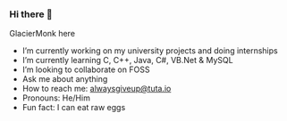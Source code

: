### Hi there 👋


<!---✨GlacierMonk here✨

- 🔭 I’m currently working on internships and my univeristy projects
- 🌱 I’m currently learning C, C++, JAVA, Python, C#, VB.NET & MYSQL
- 👯 I’m looking to collaborate on FOSS
- 🤔 I’m looking for help with .NET FRAMEWORK
- 💬 Ask me about anything
- 📫 How to reach me: DM me on github
- 😄 Pronouns: He/Him
- ⚡ Fun fact: I can eat raw eggs
-->
GlacierMonk here

- I’m currently working on my university projects and doing internships
- I’m currently learning C, C++, Java, C#, VB.Net & MySQL
- I’m looking to collaborate on FOSS<!--- I’m looking for help with .NET FRAMEWORK -->
- Ask me about anything
- How to reach me: alwaysgiveup@tuta.io
- Pronouns: He/Him
- Fun fact: I can eat raw eggs
